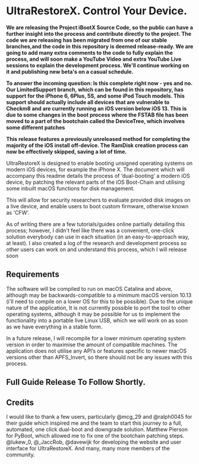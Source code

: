 # UltraRestoreX. Control Your Device.

**We are releasing the Project iBootX Source Code, so the public can have a further insight into the process and contribute directly to the project. The code we are releasing has been migrated from one of our stable branches,and the code in this repository is deemed release-ready. We are going to add many extra comments to the code to fully explain the process, and will soon make a YouTube Video and extra YouTube Live sessions to explain the development process.
We'll continue working on it and publishing new beta's on a casual schedule.**

**To answer the incoming question:
Is this complete right now - yes and no. Our LimitedSupport branch, which can be found in this repository, has support for the iPhone 6, 6Plus, 5S, and some iPod Touch models. This support should actually include all devices that are vulnerable to Checkm8 and are currently running an iOS version below iOS 13. This is due to some changes in the boot process where the FSTAB file has been moved to a part of the bootchain called the DeviceTree, which involves some different patches**

**This release features a previously unreleased method for completing the majority of the iOS install off-device. The RamDisk creation process can now be effectively skipped, saving a lot of time.**

UltraRestoreX is designed to enable booting unsigned operating systems on modern iOS devices, for example the iPhone X. The document which will accompany this readme details the process of ‘dual-booting’ a modern iOS device, by patching the relevant parts of the iOS Boot-Chain and utilising some inbuilt macOS functions for disk management.

This will allow for security researchers to evaluate provided disk images on a live device, and enable users to boot custom firmware, otherwise known as 'CFW'.

As of writing there are a few tutorials/guides online partially detailing this process; however, I didn't feel like there was a convenient, one-click solution everybody can use in each situation (in an easy-to-approach way, at least). I also created a log of the research and development process so other users can work on and understand this process, which I will release soon

## Requirements
The software will be compiled to run on macOS Catalina and above, although may be backwards-compatible to a minimum macOS version 10.13 (i'll need to compile on a lower OS for this to be possible). Due to the unique nature of the application, It is not currently possible to port the tool to other operating systems, although it may be possible for us to implement the functionality into a portable live Linux USB, which we will work on as soon as we have everything in a stable form.

In a future release, I will recompile for a lower minimum operating system version in order to maximise the amount of compatible machines. The application does not utilise any API’s or features specific to newer macOS versions other than APFS_Invert, so there should not be any issues with this process.


## Full Guide Release To Follow Shortly.


## Credits
I would like to thank a few users, particularly @mcg_29 and @ralph0045 for their guide which inspired me and the team to start this journey to a full, automated, one click dual-boot and downgrade solution. Matthew Pierson for PyBoot, which allowed me to fix one of the bootchain patching steps. @lukew_0, @_JaccRob, @davewijk for developing the website and user interface for UltraRestoreX. And many, many more members of the community.
